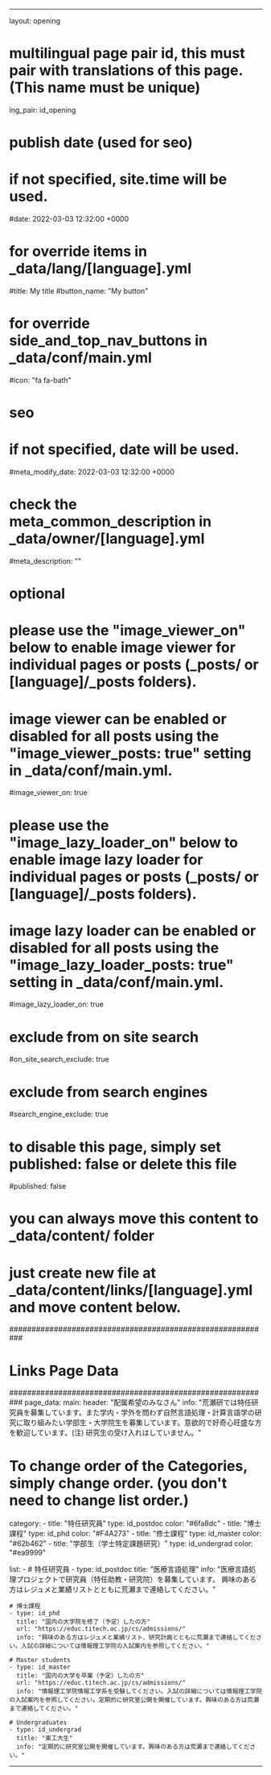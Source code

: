 ---
layout: opening
# multilingual page pair id, this must pair with translations of this page. (This name must be unique)
lng_pair: id_opening

# publish date (used for seo)
# if not specified, site.time will be used.
#date: 2022-03-03 12:32:00 +0000

# for override items in _data/lang/[language].yml
#title: My title
#button_name: "My button"
# for override side_and_top_nav_buttons in _data/conf/main.yml
#icon: "fa fa-bath"

# seo
# if not specified, date will be used.
#meta_modify_date: 2022-03-03 12:32:00 +0000
# check the meta_common_description in _data/owner/[language].yml
#meta_description: ""

# optional
# please use the "image_viewer_on" below to enable image viewer for individual pages or posts (_posts/ or [language]/_posts folders).
# image viewer can be enabled or disabled for all posts using the "image_viewer_posts: true" setting in _data/conf/main.yml.
#image_viewer_on: true
# please use the "image_lazy_loader_on" below to enable image lazy loader for individual pages or posts (_posts/ or [language]/_posts folders).
# image lazy loader can be enabled or disabled for all posts using the "image_lazy_loader_posts: true" setting in _data/conf/main.yml.
#image_lazy_loader_on: true
# exclude from on site search
#on_site_search_exclude: true
# exclude from search engines
#search_engine_exclude: true
# to disable this page, simply set published: false or delete this file
#published: false


# you can always move this content to _data/content/ folder
# just create new file at _data/content/links/[language].yml and move content below.
###########################################################
#                Links Page Data
###########################################################
page_data:
  main:
    header: "配属希望のみなさん"
    info: "荒瀬研では特任研究員を募集しています。また学内・学外を問わず自然言語処理・計算言語学の研究に取り組みたい学部生・大学院生を募集しています。意欲的で好奇心旺盛な方を歓迎しています。(注) 研究生の受け入れはしていません。"

  # To change order of the Categories, simply change order. (you don't need to change list order.)
  category:
    - title: "特任研究員"
      type: id_postdoc
      color: "#6fa8dc"
    - title: "博士課程"
      type: id_phd
      color: "#F4A273"
    - title: "修士課程"
      type: id_master
      color: "#62b462"
    - title: "学部生（学士特定課題研究）"
      type: id_undergrad
      color: "#ea9999"

  list:
    -
    # 特任研究員
    - type: id_postdoc
      title: "医療言語処理"
      info: "医療言語処理プロジェクトで研究員（特任助教・研究院）を募集しています。 興味のある方はレジュメと業績リストとともに荒瀬まで連絡してください。"

    # 博士課程
    - type: id_phd
      title: "国内の大学院を修了（予定）したの方"
      url: "https://educ.titech.ac.jp/cs/admissions/"
      info: "興味のある方はレジュメと業績リスト、研究計画とともに荒瀬まで連絡してください。入試の詳細については情報理工学院の入試案内を参照してください。"

    # Master students
    - type: id_master
      title: "国内の大学を卒業（予定）したの方"
      url: "https://educ.titech.ac.jp/cs/admissions/"
      info: "情報理工学院情報工学系を受験してください。入試の詳細については情報理工学院の入試案内を参照してください。定期的に研究室公開を開催しています。興味のある方は荒瀬まで連絡してください。"

    # Undergraduates
    - type: id_undergrad
      title: "東工大生"
      info: "定期的に研究室公開を開催しています。興味のある方は荒瀬まで連絡してください。"
------
